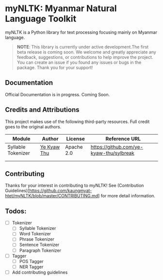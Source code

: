 # myNLTK: Myanmar Natural Language Toolkit

myNLTK is a Python library for text processing focusing mainly on Myanmar language.


> **NOTE**: This library is currently under active development.The first beta release is coming soon.
> We welcome and greatly appreciate any feedback, suggestions, or contributions to help improve the project. You can create an issue if you found any issues or bugs in the package. Thank you for your support!

## Documentation

Official Documentation is in progress. Coming Soon.


## Credits and Attributions
This project makes use of the following third-party resources. Full credit goes to the original authors.

| Module   | Author | License  | Reference URL  |
|---|---|---|---|
| Syllable Tokenizer  | [Ye Kyaw Thu](https://sites.google.com/site/yekyawthunlp/)  | Apache 2.0  | https://github.com/ye-kyaw-thu/sylbreak  |
|   |   |   |   |
|   |   |   |   |

## Contributing

Thanks for your interest in contributing to myNLTK! See (Contribution Guidelines)[https://github.com/kaungmyat-htet/myNLTK/blob/master/CONTRIBUTING.md] for more detail information.


## Todos:
- [ ] Tokenizer
    - [ ] Syllable Tokenizer
    - [ ] Word Tokenizer
    - [ ] Phrase Tokenizer
    - [ ] Sentence Tokenizer
    - [ ] Paragraph Tokenizer
- [ ] Tagger
    - [ ] POS Tagger
    - [ ] NER Tagger
- [ ] Add contributing guidelines
